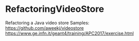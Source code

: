 # RefactoringVideoStore
Refactoring a Java video store
Samples: https://github.com/aweekj/videostore
         https://www.ge.infn.it/geant4/training/APC2017/exercise.html
